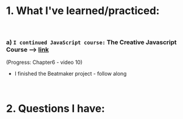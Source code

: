 # 1. What I've learned/practiced:

<br>

### a) `I continued JavaScript course:` The Creative Javascript Course --> [link](https://developedbyed.com/courses/844150/lectures/15338714)
(Progress: Chapter6 - video 10)

* I finished the Beatmaker project - follow along 



<br>

# 2. Questions I have:

<br>